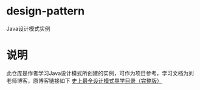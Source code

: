# design-pattern
Java设计模式实例
# 说明
此仓库是作者学习Java设计模式所创建的实例，可作为项目参考，学习文档为刘老师博客，原博客链接如下
[史上最全设计模式导学目录（完整版）](https://blog.csdn.net/LoveLion/article/details/17517213)
